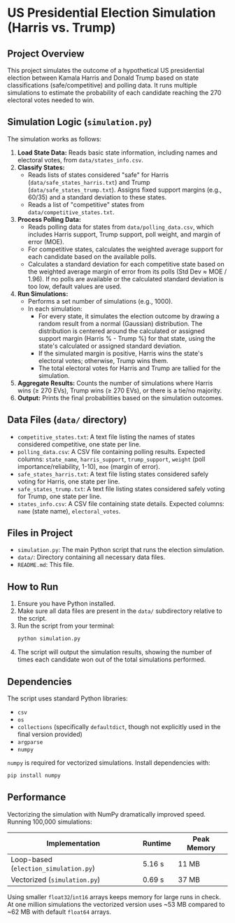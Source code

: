# US Presidential Election Simulation (Harris vs. Trump)

## Project Overview

This project simulates the outcome of a hypothetical US presidential election between Kamala Harris and Donald Trump based on state classifications (safe/competitive) and polling data. It runs multiple simulations to estimate the probability of each candidate reaching the 270 electoral votes needed to win.

## Simulation Logic (`simulation.py`)

The simulation works as follows:

1.  **Load State Data:** Reads basic state information, including names and electoral votes, from `data/states_info.csv`.
2.  **Classify States:**
    * Reads lists of states considered "safe" for Harris (`data/safe_states_harris.txt`) and Trump (`data/safe_states_trump.txt`). Assigns fixed support margins (e.g., 60/35) and a standard deviation to these states.
    * Reads a list of "competitive" states from `data/competitive_states.txt`.
3.  **Process Polling Data:**
    * Reads polling data for states from `data/polling_data.csv`, which includes Harris support, Trump support, poll weight, and margin of error (MOE).
    * For competitive states, calculates the weighted average support for each candidate based on the available polls.
    * Calculates a standard deviation for each competitive state based on the weighted average margin of error from its polls (Std Dev ≈ MOE / 1.96). If no polls are available or the calculated standard deviation is too low, default values are used.
4.  **Run Simulations:**
    * Performs a set number of simulations (e.g., 1000).
    * In each simulation:
        * For every state, it simulates the election outcome by drawing a random result from a normal (Gaussian) distribution. The distribution is centered around the calculated or assigned support margin (Harris % - Trump %) for that state, using the state's calculated or assigned standard deviation.
        * If the simulated margin is positive, Harris wins the state's electoral votes; otherwise, Trump wins them.
        * The total electoral votes for Harris and Trump are tallied for the simulation.
5.  **Aggregate Results:** Counts the number of simulations where Harris wins (≥ 270 EVs), Trump wins (≥ 270 EVs), or there is a tie/no majority.
6.  **Output:** Prints the final probabilities based on the simulation outcomes.

## Data Files (`data/` directory)

* `competitive_states.txt`: A text file listing the names of states considered competitive, one state per line.
* `polling_data.csv`: A CSV file containing polling results. Expected columns: `state_name`, `harris_support`, `trump_support`, `weight` (poll importance/reliability, 1-10), `moe` (margin of error).
* `safe_states_harris.txt`: A text file listing states considered safely voting for Harris, one state per line.
* `safe_states_trump.txt`: A text file listing states considered safely voting for Trump, one state per line.
* `states_info.csv`: A CSV file containing state details. Expected columns: `name` (state name), `electoral_votes`.

## Files in Project

* `simulation.py`: The main Python script that runs the election simulation.
* `data/`: Directory containing all necessary data files.
* `README.md`: This file.

## How to Run

1.  Ensure you have Python installed.
2.  Make sure all data files are present in the `data/` subdirectory relative to the script.
3.  Run the script from your terminal:
    ```bash
    python simulation.py
    ```
4.  The script will output the simulation results, showing the number of times each candidate won out of the total simulations performed.

## Dependencies

The script uses standard Python libraries:
* `csv`
* `os`
* `collections` (specifically `defaultdict`, though not explicitly used in the final version provided)
* `argparse`
* `numpy`

`numpy` is required for vectorized simulations. Install dependencies with:

```bash
pip install numpy
```

## Performance

Vectorizing the simulation with NumPy dramatically improved speed. Running
100,000 simulations:

| Implementation | Runtime | Peak Memory |
|----------------|---------|-------------|
| Loop-based (`election_simulation.py`) | 5.16 s | 11 MB |
| Vectorized (`simulation.py`) | 0.69 s | 37 MB |

Using smaller `float32`/`int16` arrays keeps memory for large runs in check.
At one million simulations the vectorized version uses ~53 MB compared to
~62 MB with default `float64` arrays.

